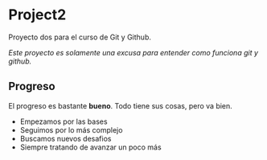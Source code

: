 # Project2
Proyecto dos para el curso de Git y Github.

*Este proyecto es solamente una excusa para entender como funciona git y github.*

## Progreso
El progreso es bastante **bueno**. Todo tiene sus cosas, pero va bien.

- Empezamos por las bases 
- Seguimos por lo más complejo 
- Buscamos nuevos desafios 
- Siempre tratando de avanzar un poco más


